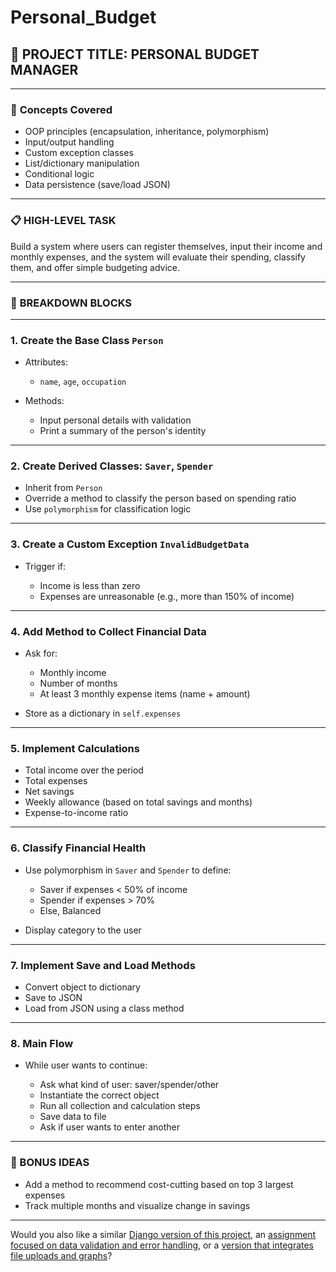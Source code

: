 # Personal_Budget


## 🧠 **PROJECT TITLE: PERSONAL BUDGET MANAGER**

---

### 📘 **Concepts Covered**

* OOP principles (encapsulation, inheritance, polymorphism)
* Input/output handling
* Custom exception classes
* List/dictionary manipulation
* Conditional logic
* Data persistence (save/load JSON)

---

### 📋 **HIGH-LEVEL TASK**

Build a system where users can register themselves, input their income and monthly expenses, and the system will evaluate their spending, classify them, and offer simple budgeting advice.

---

### 🧱 **BREAKDOWN BLOCKS**

---

### 1. **Create the Base Class `Person`**

* Attributes:

  * `name`, `age`, `occupation`
* Methods:

  * Input personal details with validation
  * Print a summary of the person's identity

---

### 2. **Create Derived Classes: `Saver`, `Spender`**

* Inherit from `Person`
* Override a method to classify the person based on spending ratio
* Use `polymorphism` for classification logic

---

### 3. **Create a Custom Exception `InvalidBudgetData`**

* Trigger if:

  * Income is less than zero
  * Expenses are unreasonable (e.g., more than 150% of income)

---

### 4. **Add Method to Collect Financial Data**

* Ask for:

  * Monthly income
  * Number of months
  * At least 3 monthly expense items (name + amount)
* Store as a dictionary in `self.expenses`

---

### 5. **Implement Calculations**

* Total income over the period
* Total expenses
* Net savings
* Weekly allowance (based on total savings and months)
* Expense-to-income ratio

---

### 6. **Classify Financial Health**

* Use polymorphism in `Saver` and `Spender` to define:

  * Saver if expenses < 50% of income
  * Spender if expenses > 70%
  * Else, Balanced
* Display category to the user

---

### 7. **Implement Save and Load Methods**

* Convert object to dictionary
* Save to JSON
* Load from JSON using a class method

---

### 8. **Main Flow**

* While user wants to continue:

  * Ask what kind of user: saver/spender/other
  * Instantiate the correct object
  * Run all collection and calculation steps
  * Save data to file
  * Ask if user wants to enter another

---

### 🚀 BONUS IDEAS

* Add a method to recommend cost-cutting based on top 3 largest expenses
* Track multiple months and visualize change in savings

---

Would you also like a similar [Django version of this project](f), an [assignment focused on data validation and error handling](f), or a [version that integrates file uploads and graphs](f)?
